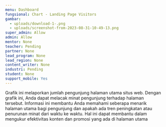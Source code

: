 ```yaml
---
menu: Dashboard
fungsional: Chart - Landing Page Visitors
gambar:
  - uploads/download-1-.png
  - uploads/screenshot-from-2023-08-31-10-49-13.png
super_admin: Allow
admin: Allow
mentor: None
teacher: Pending
partner: None
lead_program: None
lead_region: None
content_writer: None
industri: Pending
student: None
support_mobile: Yes
---
```

Grafik ini melaporkan jumlah pengunjung halaman utama situs web. Dengan grafik ini, Anda dapat melacak minat pengunjung terhadap halaman tersebut. Informasi ini membantu Anda memahami seberapa menarik halaman utama bagi pengunjung dan apakah ada tren peningkatan atau penurunan minat dari waktu ke waktu. Hal ini dapat membantu dalam mengukur efektivitas konten dan promosi yang ada di halaman utama